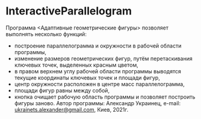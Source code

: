 # InteractiveParallelogram
Программа <Адаптивные геометрические фигуры> позволяет выполнять несколько функций:
- построение параллелограмма и окружности в рабочей области программы,
- изменение размеров геометрических фигур, путём перетаскивания ключевых точек, выделенных красным цветом,
- в правом верхнем углу рабочей области программы выводятся текущие координаты ключевых точек и площади фигур,
- центр окружности расположен в центре масс параллелограмма,
- площади фигур равны между собой,
- кнопка <Reset> очищает рабочую область программы и позволяет построить фигуры заново.
Автор программы:
Александр Украинец,
e-mail: ukrainets.alexander@gmail.com,
Киев, 2021г. 
